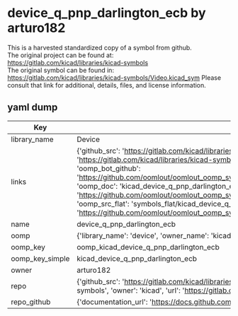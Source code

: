 # device_q_pnp_darlington_ecb by arturo182  
This is a harvested standardized copy of a symbol from github.  
The original project can be found at:  
https://gitlab.com/kicad/libraries/kicad-symbols  
The original symbol can be found in:
https://gitlab.com/kicad/libraries/kicad-symbols/Video.kicad_sym
Please consult that link for additional, details, files, and license information.  
## yaml dump  
| Key | Value |  
| --- | --- |  
| library_name | Device |  
| links | {'github_src': 'https://gitlab.com/kicad/libraries/kicad-symbols/Video.kicad_sym', 'github_src_repo': 'https://gitlab.com/kicad/libraries/kicad-symbols', 'oomp_bot': 'kicad_device_q_pnp_darlington_ecb/working', 'oomp_bot_github': 'https://github.com/oomlout/oomlout_oomp_symbol_bot/tree/main/kicad_device_q_pnp_darlington_ecb/working', 'oomp_doc': 'kicad_device_q_pnp_darlington_ecb/working', 'oomp_doc_github': 'https://github.com/oomlout/oomlout_oomp_symbol_doc/tree/main/kicad_device_q_pnp_darlington_ecb/working', 'oomp_src_flat': 'symbols_flat/kicad_device_q_pnp_darlington_ecb/working', 'oomp_src_flat_github': 'https://github.com/oomlout/oomlout_oomp_symbol_src/tree/main/kicad_device_q_pnp_darlington_ecb/working'} |  
| name | device_q_pnp_darlington_ecb |  
| oomp | {'library_name': 'device', 'owner_name': 'kicad', 'symbol_name': 'device_q_pnp_darlington_ecb'} |  
| oomp_key | oomp_kicad_device_q_pnp_darlington_ecb |  
| oomp_key_simple | kicad_device_q_pnp_darlington_ecb |  
| owner | arturo182 |  
| repo | {'github_src': 'https://gitlab.com/kicad/libraries/kicad-symbols/Video.kicad_sym', 'name': 'libraries/kicad-symbols', 'owner': 'kicad', 'url': 'https://gitlab.com/kicad/libraries/kicad-symbols'} |  
| repo_github | {'documentation_url': 'https://docs.github.com/rest/repos/repos#get-a-repository', 'message': 'Not Found'} |  

